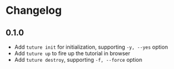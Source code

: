 # Changelog

## 0.1.0

- Add `tuture init` for initialization, supporting `-y, --yes` option
- Add `tuture up` to fire up the tutorial in browser
- Add `tuture destroy`, supporting `-f, --force` option
